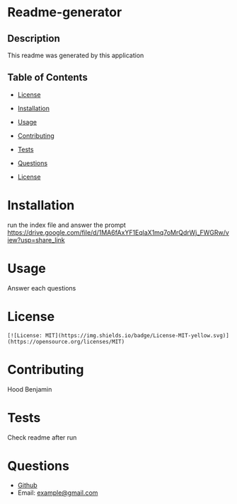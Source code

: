 
  # Readme-generator

  ## Description
  This readme was generated by this application

  ## Table of Contents
  
  
  * [License](#license)
  * [Installation](#installation)
  * [Usage](#usage)
  * [Contributing](#contributing)
  * [Tests](#tests)
  * [Questions](#questions)
  
  
 
  * [License](#license)
  
  
  # Installation
  run the index file and answer the prompt
  https://drive.google.com/file/d/1MA6fAxYF1EqlaX1mq7oMrQdrWj_FWGRw/view?usp=share_link
  
  # Usage
  Answer each questions
  
  # License
    [![License: MIT](https://img.shields.io/badge/License-MIT-yellow.svg)](https://opensource.org/licenses/MIT)

  # Contributing
  Hood Benjamin

  # Tests
  Check readme after run

  # Questions
  * [Github](github.com/hoodgail)
  * Email: example@gmail.com
